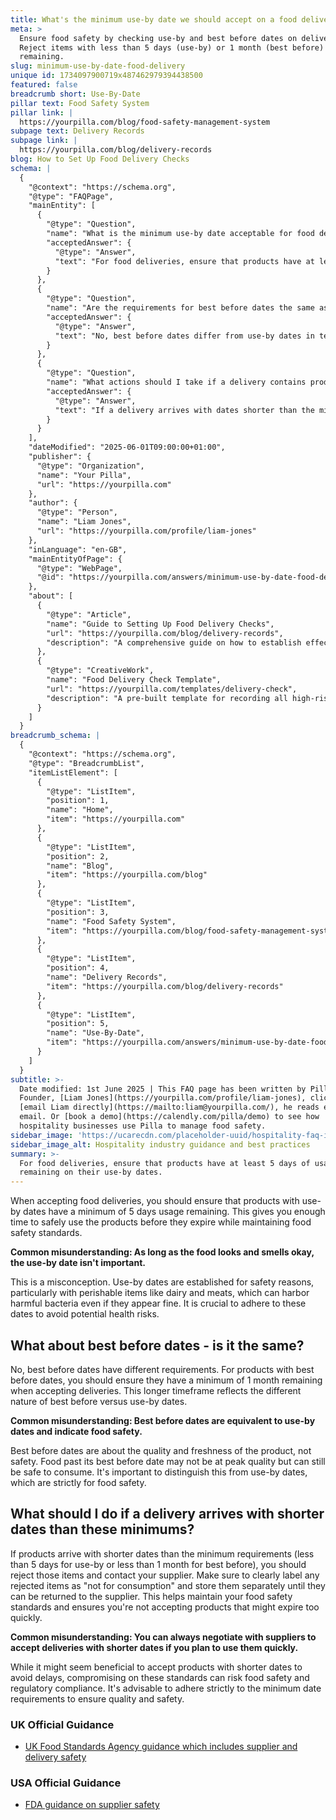 ```yaml
---
title: What's the minimum use-by date we should accept on a food delivery?
meta: >
  Ensure food safety by checking use-by and best before dates on deliveries.
  Reject items with less than 5 days (use-by) or 1 month (best before)
  remaining.
slug: minimum-use-by-date-food-delivery
unique id: 1734097900719x487462979394438500
featured: false
breadcrumb short: Use-By-Date
pillar text: Food Safety System
pillar link: |
  https://yourpilla.com/blog/food-safety-management-system
subpage text: Delivery Records
subpage link: |
  https://yourpilla.com/blog/delivery-records
blog: How to Set Up Food Delivery Checks
schema: |
  {
    "@context": "https://schema.org",
    "@type": "FAQPage",
    "mainEntity": [
      {
        "@type": "Question",
        "name": "What is the minimum use-by date acceptable for food deliveries?",
        "acceptedAnswer": {
          "@type": "Answer",
          "text": "For food deliveries, ensure that products have at least 5 days of usage remaining on their use-by dates. This is to guarantee food safety and allow sufficient time for usage before the product expires."
        }
      },
      {
        "@type": "Question",
        "name": "Are the requirements for best before dates the same as use-by dates?",
        "acceptedAnswer": {
          "@type": "Answer",
          "text": "No, best before dates differ from use-by dates in terms of requirements. While use-by dates are critical for food safety, best before dates indicate quality. Ensure products with best before dates have at least 1 month remaining when accepting deliveries."
        }
      },
      {
        "@type": "Question",
        "name": "What actions should I take if a delivery contains products with dates shorter than the minimum requirements?",
        "acceptedAnswer": {
          "@type": "Answer",
          "text": "If a delivery arrives with dates shorter than the minimum required (less than 5 days for use-by or less than 1 month for best before), reject these items. Contact your supplier for return and store rejected items separately labeled as 'not for consumption' to uphold food safety standards."
        }
      }
    ],
    "dateModified": "2025-06-01T09:00:00+01:00",
    "publisher": {
      "@type": "Organization",
      "name": "Your Pilla",
      "url": "https://yourpilla.com"
    },
    "author": {
      "@type": "Person",
      "name": "Liam Jones",
      "url": "https://yourpilla.com/profile/liam-jones"
    },
    "inLanguage": "en-GB",
    "mainEntityOfPage": {
      "@type": "WebPage",
      "@id": "https://yourpilla.com/answers/minimum-use-by-date-food-delivery"
    },
    "about": [
      {
        "@type": "Article",
        "name": "Guide to Setting Up Food Delivery Checks",
        "url": "https://yourpilla.com/blog/delivery-records",
        "description": "A comprehensive guide on how to establish effective food delivery checks to ensure compliance and safety."
      },
      {
        "@type": "CreativeWork",
        "name": "Food Delivery Check Template",
        "url": "https://yourpilla.com/templates/delivery-check",
        "description": "A pre-built template for recording all high-risk food deliveries and any associated issues to maintain stringent food safety protocols."
      }
    ]
  }
breadcrumb_schema: |
  {
    "@context": "https://schema.org",
    "@type": "BreadcrumbList",
    "itemListElement": [
      {
        "@type": "ListItem",
        "position": 1,
        "name": "Home",
        "item": "https://yourpilla.com"
      },
      {
        "@type": "ListItem",
        "position": 2,
        "name": "Blog",
        "item": "https://yourpilla.com/blog"
      },
      {
        "@type": "ListItem",
        "position": 3,
        "name": "Food Safety System",
        "item": "https://yourpilla.com/blog/food-safety-management-system"
      },
      {
        "@type": "ListItem",
        "position": 4,
        "name": "Delivery Records",
        "item": "https://yourpilla.com/blog/delivery-records"
      },
      {
        "@type": "ListItem",
        "position": 5,
        "name": "Use-By-Date",
        "item": "https://yourpilla.com/answers/minimum-use-by-date-food-delivery"
      }
    ]
  }
subtitle: >-
  Date modified: 1st June 2025 | This FAQ page has been written by Pilla
  Founder, [Liam Jones](https://yourpilla.com/profile/liam-jones), click to
  [email Liam directly](https://mailto:liam@yourpilla.com/), he reads every
  email. Or [book a demo](https://calendly.com/pilla/demo) to see how
  hospitality businesses use Pilla to manage food safety.
sidebar_image: 'https://ucarecdn.com/placeholder-uuid/hospitality-faq-image.jpg'
sidebar_image_alt: Hospitality industry guidance and best practices
summary: >-
  For food deliveries, ensure that products have at least 5 days of usage
  remaining on their use-by dates.
---
```

When accepting food deliveries, you should ensure that products with use-by dates have a minimum of 5 days usage remaining. This gives you enough time to safely use the products before they expire while maintaining food safety standards.

**Common misunderstanding: As long as the food looks and smells okay, the use-by date isn't important.**

This is a misconception. Use-by dates are established for safety reasons, particularly with perishable items like dairy and meats, which can harbor harmful bacteria even if they appear fine. It is crucial to adhere to these dates to avoid potential health risks.

## What about best before dates - is it the same?

No, best before dates have different requirements. For products with best before dates, you should ensure they have a minimum of 1 month remaining when accepting deliveries. This longer timeframe reflects the different nature of best before versus use-by dates.

**Common misunderstanding: Best before dates are equivalent to use-by dates and indicate food safety.**

Best before dates are about the quality and freshness of the product, not safety. Food past its best before date may not be at peak quality but can still be safe to consume. It's important to distinguish this from use-by dates, which are strictly for food safety.

## What should I do if a delivery arrives with shorter dates than these minimums?

If products arrive with shorter dates than the minimum requirements (less than 5 days for use-by or less than 1 month for best before), you should reject those items and contact your supplier. Make sure to clearly label any rejected items as "not for consumption" and store them separately until they can be returned to the supplier. This helps maintain your food safety standards and ensures you're not accepting products that might expire too quickly.

**Common misunderstanding: You can always negotiate with suppliers to accept deliveries with shorter dates if you plan to use them quickly.**

While it might seem beneficial to accept products with shorter dates to avoid delays, compromising on these standards can risk food safety and regulatory compliance. It's advisable to adhere strictly to the minimum date requirements to ensure quality and safety.

### UK Official Guidance

-   [UK Food Standards Agency guidance which includes supplier and delivery safety](https://www.food.gov.uk/business-guidance/managing-food-safety)

### USA Official Guidance

-   [FDA guidance on supplier safety](https://www.fda.gov/food/importing-food-products-united-states/industry-resources-third-party-audit-standards-and-fsma-supplier-verification-requirements)
